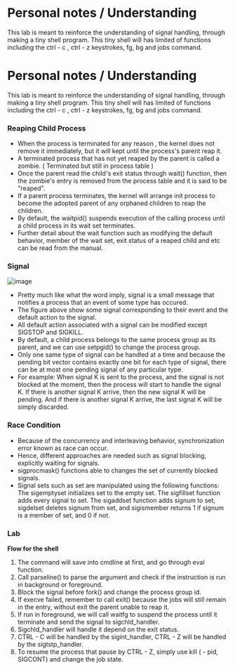 #  Personal notes / Understanding
This lab is meant to reinforce the understanding of signal handling, through making a tiny shell program. This tiny shell will has limited of functions including the ctrl - c , ctrl - z keystrokes, fg, bg and jobs command. 

#  Personal notes / Understanding
This lab is meant to reinforce the understanding of signal handling, through making a tiny shell program. This tiny shell will has limited of functions including the ctrl - c , ctrl - z keystrokes, fg, bg and jobs command.

<h3> Reaping Child Process </h3>

 - When the process is terminated for any reason , the kernel does not remove it immediately, but it will kept until the process's parent reap it. 
 -  A terminated process that has not yet reaped by the parent is called a zombie. ( Terminated but still in process table )
 - Once the parent read the child's exit status through wait() function, then the zombie's entry is removed from the process table and it is said to be "reaped".
 - If a parent process terminates, the kernel will arrange init process to become the adopted parent of any orphaned children to reap the children.
 - By default, the waitpid() suspends execution of the calling process until a child process in its wait set terminates.
 - Further detail about the wait function such as modifying the default behavior, member of the wait set, exit status of a reaped child and etc can be read from the manual.

<h3> Signal </h3>

![image](https://user-images.githubusercontent.com/68408911/120140877-07230b80-c20e-11eb-83e0-2cebff2f3974.png)

- Pretty much like what the word imply, signal is a small message that notifies a process that an event of some type has occured.
- The figure above show some signal corresponding to their event and the default action to the signal.
- All default action associated with a signal can be modified except SIGSTOP and SIGKILL.
- By default, a child process belongs to the same process group as its parent, and we can use setpgid() to change the process group.
- Only one same type of signal can be handled at a time and because the pending bit vector contains exactly one bit for each type of signal, there can be at most one pending signal of any particular type.
- For example: When signal K is sent to the process, and the signal is not blocked at the moment, then the process will start to handle the signal K. If there is another signal K arrive, then the new signal K will be pending. And if there is another signal K arrive, the  last signal K will be simply discarded.

<h3> Race Condition </h3>

 - Because of the concurrency and interleaving behavior, synchronization error known as race can occur.
 - Hence, different approaches are needed such as signal blocking, explicitly waiting for signals.
 - sigprocmask() functions able to changes the set of currently blocked signals.
 - Signal sets such as set are manipulated using the following functions: The sigemptyset initializes set to the empty set. The sigfillset function adds every signal to set. The sigaddset function adds signum to set, sigdelset deletes signum from set, and sigismember returns 1 if signum is a member of set, and 0 if not.

<h3> Lab </h3>

**Flow for the shell**
1. The command will save into cmdline at first, and go through eval function.
2. Call parseline() to parse the argument and check if the instruction is run in background or foreground.
3. Block the signal before fork() and change the process group id.
4. If execve failed, remember to call exit() because the jobs will still remain in the entry, without exit the parent unable to reap it.
5. If run in foreground, we will call waitfg to suspend the process until it terminate and send the signal to sigchld_handler.
 7. Sigchld_handler will handle it depend on the exit status.
 8. CTRL - C will be handled by the sigint_handler, CTRL - Z will be handled by the sigtstp_handler.
 9. To resume the process that pause by CTRL - Z, simply use kill ( - pid, SIGCONT) and change the job state.
 
